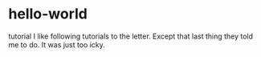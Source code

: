 # hello-world
tutorial
I like following tutorials to the letter.
Except that last thing they told me to do.
It was just too icky.
